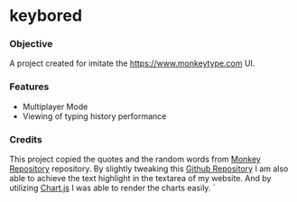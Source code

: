 # keybored

### Objective
A project created for imitate the https://www.monkeytype.com UI.

### Features
- Multiplayer Mode
- Viewing of typing history performance

### Credits
This project copied the quotes and the random words from [Monkey Repository](https://github.com/monkeytypegame/monkeytype) repository. By slightly tweaking this [Github Repository](https://github.com/lonekorean/highlight-within-textarea/tree/master) I am also able to achieve the text highlight in the textarea of my website. And by utilizing [Chart.js](https://www.chartjs.org/) I was able to render the charts easily.
`